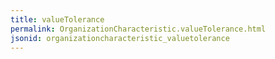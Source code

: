 ```yaml
---
title: valueTolerance
permalink: OrganizationCharacteristic.valueTolerance.html
jsonid: organizationcharacteristic_valuetolerance
---
```

